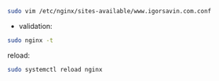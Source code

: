 
```bash
sudo vim /etc/nginx/sites-available/www.igorsavin.com.conf
```

* validation:

```bash
sudo nginx -t
```

reload:

```bash
sudo systemctl reload nginx
```
